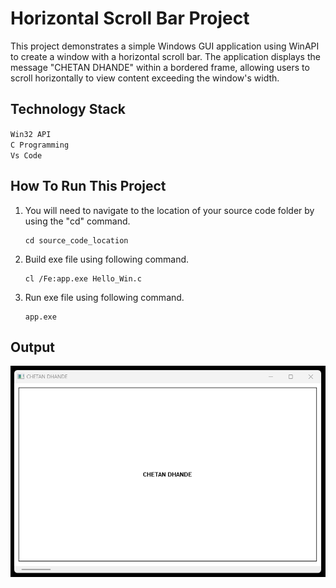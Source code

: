 # Horizontal Scroll Bar Project

This project demonstrates a simple Windows GUI application using WinAPI to create a window with a horizontal scroll bar. The application displays the message "CHETAN DHANDE" within a bordered frame, allowing users to scroll horizontally to view content exceeding the window's width.
## Technology Stack

`Win32 API` <br>
`C Programming` <br>
`Vs Code`

## How To Run This Project

                                
1. You will need to navigate to the location of your source code folder by using the "cd" command.

     ```shell
   cd source_code_location

2. Build exe file using following command.

    ```shell
   cl /Fe:app.exe Hello_Win.c

3. Run exe file using following command.

    ```shell
   app.exe

## Output
<img src="./Output/Output.png" alt="HelloWin">





